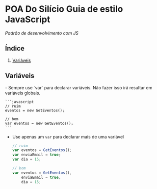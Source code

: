 # POA Do Silício Guia de estilo JavaScript 

*Padrão de desenvolvimento com JS*


## <a name='table-of-contents'>Índice</a>

  1. [Variáveis](#variaveis)


## <a name='variaveis'>Variáveis</a>

<div> - Sempre use `var` para declarar variáveis. Não fazer isso irá resultar em variáveis globais. 

    ```javascript
    // ruim
    eventos = new GetEventos();

    // bom
    var eventos = new GetEventos();
    ```

 - Use apenas um `var` para declarar mais de uma variável

    ```javascript
    // ruim
    var eventos = GetEventos();
    var enviaEmail = true;
    var dia = 15;

    // bom
    var eventos = GetEventos(),
        enviaEmail = true,
        dia = 15;
    ```
</div>

